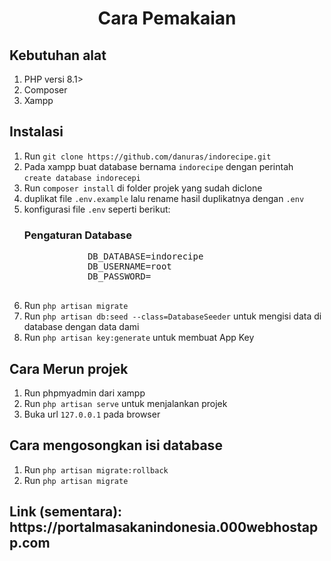 <center><h1>Cara Pemakaian</h1></center>

<h2>Kebutuhan alat</h2>
<ol>
<li>PHP versi 8.1&gt;</li>
<li>Composer</li>
<li>Xampp</li>
</ol>

<h2>Instalasi</h2>
<ol>
    <li>Run <code style="white-space: pre;">git clone https://github.com/danuras/indorecipe.git</code></li>
    <li>Pada xampp buat database bernama <code style="white-space: pre;">indorecipe</code> dengan perintah <code style="white-space: pre;">create database indorecepi</code></li>
<li>Run <code style="white-space: pre;">composer install</code> di folder projek yang sudah diclone</li>
    <li>duplikat file <code style="white-space: pre;">.env.example</code> lalu rename hasil duplikatnya dengan <code style="white-space: pre;">.env</code></li>
    <li>konfigurasi file <code style="white-space: pre;">.env</code> seperti berikut:
        <h3>Pengaturan Database</h3>
        <pre>
            DB_DATABASE=indorecipe
            DB_USERNAME=root
            DB_PASSWORD=
        </pre>
    </li>

<li>Run <code style="white-space: pre;">php artisan migrate</code></li>
<li>Run <code style="white-space: pre;">php artisan db:seed --class=DatabaseSeeder</code> untuk mengisi data di database dengan data dami</li>
<li>Run <code style="white-space: pre;">php artisan key:generate</code> untuk membuat App Key</li>
</ol>

<h2>Cara Merun projek</h2>
<ol>
    <li>Run phpmyadmin dari xampp</li>
    <li>Run <code style="white-space: pre;">php artisan serve</code> untuk menjalankan projek</li>
    <li>Buka url <code style="white-space: pre;">127.0.0.1</code> pada browser</li>
</ol>



<h2>Cara mengosongkan isi database</h2>
<ol>
    <li>Run <code style="white-space: pre;">php artisan migrate:rollback</code></li>
    <li>Run <code style="white-space: pre;">php artisan migrate</code></li>
</ol>
<h2>Link (sementara): https://portalmasakanindonesia.000webhostapp.com</h2>
